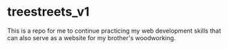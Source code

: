 # treestreets_v1
This is a repo for me to continue practicing my web development skills that can also serve as a website for my brother's woodworking.